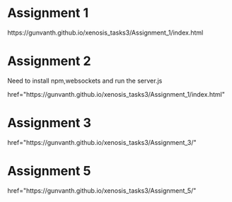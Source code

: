<h1>Assignment 1</h1>
<p> https://gunvanth.github.io/xenosis_tasks3/Assignment_1/index.html</p>


<h1>Assignment 2</h1>
<p>Need to install npm,websockets and run the server.js</p>
<p></p> href="https://gunvanth.github.io/xenosis_tasks3/Assignment_1/index.html"</p>

<h1>Assignment 3</h1>
<p> href="https://gunvanth.github.io/xenosis_tasks3/Assignment_3/"</p>

<h1>Assignment 5</h1>
<p> href="https://gunvanth.github.io/xenosis_tasks3/Assignment_5/"</p>
